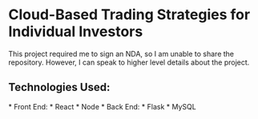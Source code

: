 <h1>Cloud-Based Trading Strategies for Individual Investors</h1>
<p>
  This project required me to sign an NDA, so I am unable to share the repository. However, I can speak to higher level details about the project.
</p>
<h2>Technologies Used:</h2>
* Front End:
  * React
  * Node
* Back End:
  * Flask
  * MySQL
